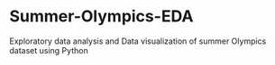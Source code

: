 # Summer-Olympics-EDA
Exploratory data analysis and Data visualization of summer Olympics dataset using Python
